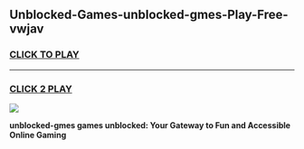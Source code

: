 
## Unblocked-Games-unblocked-gmes-Play-Free-vwjav
<h3>
<a href="https://premium76.site?title=unblocked-gmes&ref=10A">CLICK TO PLAY</a></h3>
<hr>

<h3>
<a href="https://premium76.site?title=unblocked-gmes&ref=10A">CLICK 2 PLAY</a>
  
</h3>

<a href="https://premium76.site?title=unblocked-gmes&ref=10A"><img src="https://clearcache.store/games.png"></a>


**unblocked-gmes games unblocked: Your Gateway to Fun and Accessible Online Gaming**
